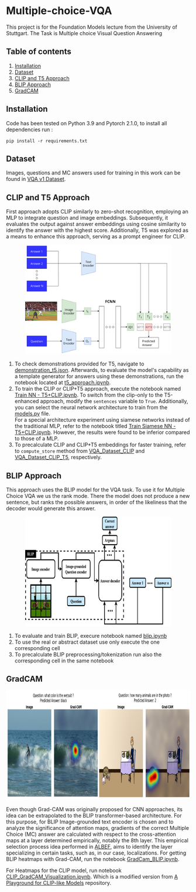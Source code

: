 # Multiple-choice-VQA
This project is for the Foundation Models lecture from the University of Stuttgart. The Task is Multiple choice Visual Question Answering

## Table of contents
   1. [Installation](#installation)
   1. [Dataset](#dataset)
   1. [CLIP and T5 Approach](#clip-and-t5-approach)
   1. [BLIP Approach](#blip-approach)
   1. [GradCAM](#gradcam)
      
## Installation
Code has been tested on Python 3.9 and Pytorch 2.1.0, to install all dependencies run :
```
pip install -r requirements.txt
```
## Dataset
Images, questions and MC answers used for training in this work can be found in [VQA v1 Dataset](https://visualqa.org/vqa_v1_download.html). 

## CLIP and T5 Approach
First approach adopts CLIP similarly to zero-shot recognition, employing an MLP to integrate question and image embeddings. Subsequently, it evaluates the output against answer embeddings using cosine similarity to identify the answer with the highest score. Additionally, T5 was explored as a means to enhance this approach, serving as a prompt engineer for CLIP.

<p align="center">
  <img width="400" height="300" src="/media/first_approach.png">
</p>

1. To check demonstrations provided for T5, navigate to [demonstration_t5.json](https://github.com/JansSolanoVega/Multiple-choice-VQA/blob/main/TemplateGeneration_T5/demonstration_t5.json). Afterwards, to evaluate the model's capability as a template generator for answers using these demonstrations, run the notebook located at [t5_approach.ipynb](https://github.com/JansSolanoVega/Multiple-choice-VQA/blob/main/TemplateGeneration_T5/t5_approach.ipynb).
2. To train the CLIP or CLIP+T5 approach, execute the notebook named [Train NN - T5+CLIP.ipynb](https://github.com/JansSolanoVega/Multiple-choice-VQA/blob/main/Train%20NN%20-%20T5%2BCLIP.ipynb). To switch from the clip-only to the T5-enhanced approach, modify the `sentences` variable to `True`. Additionally, you can select the neural network architecture to train from the [models.py](https://github.com/JansSolanoVega/Multiple-choice-VQA/blob/main/models.py) file.<br>For a special architecture experiment using siamese networks instead of the traditional MLP, refer to the notebook titled [Train Siamese NN - T5+CLIP.ipynb](https://github.com/JansSolanoVega/Multiple-choice-VQA/blob/main/Train%20Siamese%20NN%20-%20T5%2BCLIP.ipynb). However, the results were found to be inferior compared to those of a MLP.
3. To precalculate CLIP and CLIP+T5 embeddings for faster training, refer to `compute_store` method from [VQA_Dataset_CLIP](https://github.com/JansSolanoVega/Multiple-choice-VQA/blob/main/VQA_Dataset_CLIP.py#L273) and [VQA_Dataset_CLIP_T5](https://github.com/JansSolanoVega/Multiple-choice-VQA/blob/main/TemplateGeneration_T5/VQA_Dataset_CLIP_T5.py#L27), respectively.
   
## BLIP Approach
This approach uses the BLIP model for the VQA task. To use it for Multiple Choice VQA we us the rank mode. There the model does not produce a new sentence, but ranks the possible answers, in order of the likeliness that the decoder would generate this answer.

<p align="center">
  <img width="400" height="300" src="/media/blip_imagev2.png">
</p>

1. To evaluate and train BLIP, execure notebook named [blip.ipynb](BLIP/https://github.com/JansSolanoVega/Multiple-choice-VQA/blob/main/BLIP/blip.ipynb)
2. To use the real or abstract dataset use only execute the one corresponding cell
3. To precalculate BLIP preprocessing/tokenization run also the corresponding cell in the same notebook

## GradCAM
<p align="center">
  <img width="900" height="300" src="/media/gradcam_blip.PNG">
</p>

Even though Grad-CAM was originally proposed for CNN approaches, its idea can be extrapolated to the BLIP transformer-based architecture. For this purpose, for BLIP Image-grounded text encoder is chosen and to analyze the significance of attention maps, gradients of the correct Multiple Choice (MC) answer are calculated with respect to the cross-attention maps at a layer determined empirically, notably the 8th layer. This empirical selection process idea performed in [ALBEF](https://github.com/salesforce/ALBEF), aims to identify the layer specializing in certain tasks, such as, in our case, localizations. For getting BLIP heatmaps with Grad-CAM, run the notebook [GradCam_BLIP.ipynb](https://github.com/JansSolanoVega/Multiple-choice-VQA/blob/main/BLIP/GradCam_BLIP.ipynb).

For Heatmaps for the CLIP model, run notebook [CLIP_GradCAM_Visualization.ipynb](https://github.com/JansSolanoVega/Multiple-choice-VQA/blob/main/CLIP_GradCAM_Visualization.ipynb). Which is a modified version from
[A Playground for CLIP-like Models](https://github.com/kevinzakka/clip_playground/tree/main) repository.
